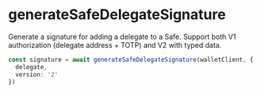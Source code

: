 # generateSafeDelegateSignature

Generate a signature for adding a delegate to a Safe. Support both V1 authorization (delegate address + TOTP) and V2 with typed data.

```ts
const signature = await generateSafeDelegateSignature(walletClient, {
  delegate,
  version: '2'
})
```
